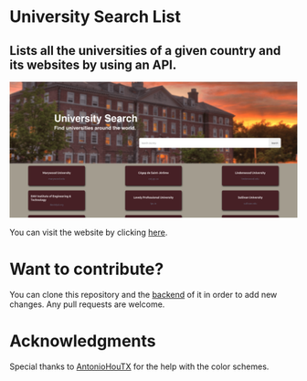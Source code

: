 # University Search List

## Lists all the universities of a given country and its websites by using an API.

![screenshot](./.github/screenshot.png)

You can visit the website by clicking [here](https://university-e655oypht-drull1000.vercel.app).

# Want to contribute?

You can clone this repository and the [backend](https://github.com/drull1000/universityBackend) of it in order to add new changes.
Any pull requests are welcome.

# Acknowledgments

Special thanks to [AntonioHouTX](https://github.com/AntonioHouTX) for the help with the color schemes.
